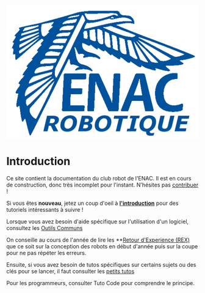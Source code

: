 ![](images/enac_robotique_logo.png "Bienvenu à l'ENAC Robotique !")

# Introduction

Ce site contient la documentation du club robot de l'ENAC. Il est en cours de construction, donc très incomplet pour l'instant. N'hésites pas [contribuer](https://github.com/ENACRobotique/doc) !

Si vous êtes **nouveau**, jetez un coup d'oeil à **[l'introduction](introductions/tutoriel.md)** pour des tutoriels intéressants à suivre !

Lorsque vous avez besoin d'aide spécifique sur l'utilisation d'un logiciel, consultez les [Outils Communs](outils-communs/index.md)

On conseille au cours de l'année de lire les **[Retour d'Experience (REX)]() que ce soit sur la conception des robots en début d'année puis sur la coupe pour ne pas répéter les erreurs.

Ensuite, si vous avez besoin de tutos spécifiques sur certains sujets ou des clés pour se lancer, il faut consulter les [petits tutos](petits_tutos/index.md)

Pour les programmeurs, consulter Tuto Code pour comprendre le principe.

